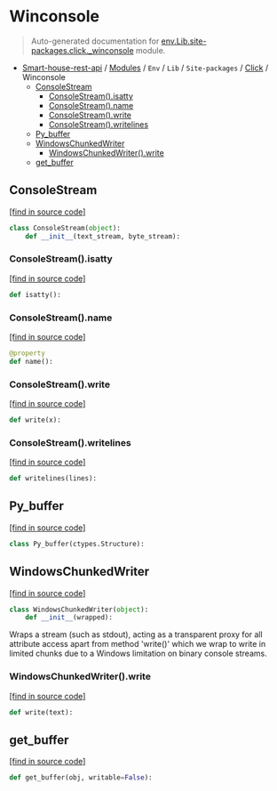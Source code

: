 # Winconsole

> Auto-generated documentation for [env.Lib.site-packages.click._winconsole](..\..\..\..\..\env\Lib\site-packages\click\_winconsole.py) module.

- [Smart-house-rest-api](..\..\..\..\README.md#description) / [Modules](..\..\..\..\MODULES.md#smart-house-rest-api-modules) / `Env` / `Lib` / `Site-packages` / [Click](index.md#click) / Winconsole
    - [ConsoleStream](#consolestream)
        - [ConsoleStream().isatty](#consolestreamisatty)
        - [ConsoleStream().name](#consolestreamname)
        - [ConsoleStream().write](#consolestreamwrite)
        - [ConsoleStream().writelines](#consolestreamwritelines)
    - [Py_buffer](#py_buffer)
    - [WindowsChunkedWriter](#windowschunkedwriter)
        - [WindowsChunkedWriter().write](#windowschunkedwriterwrite)
    - [get_buffer](#get_buffer)

## ConsoleStream

[[find in source code]](..\..\..\..\..\env\Lib\site-packages\click\_winconsole.py#L197)

```python
class ConsoleStream(object):
    def __init__(text_stream, byte_stream):
```

### ConsoleStream().isatty

[[find in source code]](..\..\..\..\..\env\Lib\site-packages\click\_winconsole.py#L222)

```python
def isatty():
```

### ConsoleStream().name

[[find in source code]](..\..\..\..\..\env\Lib\site-packages\click\_winconsole.py#L202)

```python
@property
def name():
```

### ConsoleStream().write

[[find in source code]](..\..\..\..\..\env\Lib\site-packages\click\_winconsole.py#L206)

```python
def write(x):
```

### ConsoleStream().writelines

[[find in source code]](..\..\..\..\..\env\Lib\site-packages\click\_winconsole.py#L215)

```python
def writelines(lines):
```

## Py_buffer

[[find in source code]](..\..\..\..\..\env\Lib\site-packages\click\_winconsole.py#L85)

```python
class Py_buffer(ctypes.Structure):
```

## WindowsChunkedWriter

[[find in source code]](..\..\..\..\..\env\Lib\site-packages\click\_winconsole.py#L231)

```python
class WindowsChunkedWriter(object):
    def __init__(wrapped):
```

Wraps a stream (such as stdout), acting as a transparent proxy for all
attribute access apart from method 'write()' which we wrap to write in
limited chunks due to a Windows limitation on binary console streams.

### WindowsChunkedWriter().write

[[find in source code]](..\..\..\..\..\env\Lib\site-packages\click\_winconsole.py#L246)

```python
def write(text):
```

## get_buffer

[[find in source code]](..\..\..\..\..\env\Lib\site-packages\click\_winconsole.py#L110)

```python
def get_buffer(obj, writable=False):
```
